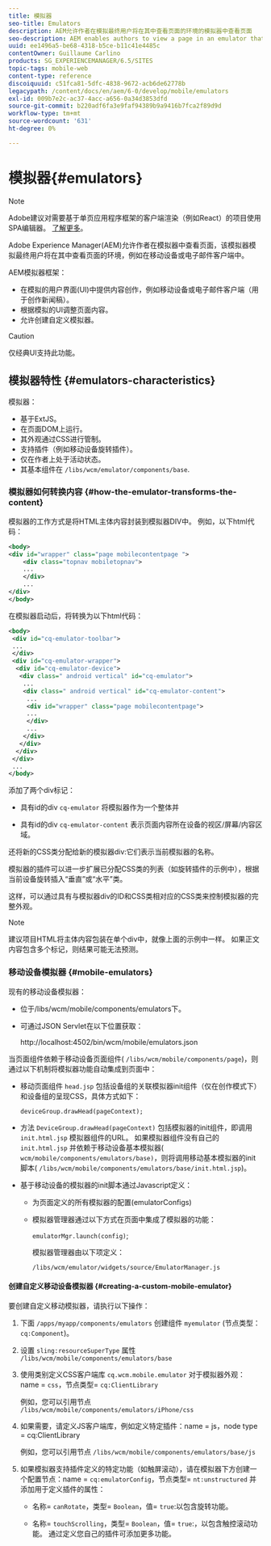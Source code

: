 ```yaml
---
title: 模拟器
seo-title: Emulators
description: AEM允许作者在模拟最终用户将在其中查看页面的环境的模拟器中查看页面
seo-description: AEM enables authors to view a page in an emulator that simulates the environment in which an end-user will view the page
uuid: ee1496a5-be68-4318-b5ce-b11c41e4485c
contentOwner: Guillaume Carlino
products: SG_EXPERIENCEMANAGER/6.5/SITES
topic-tags: mobile-web
content-type: reference
discoiquuid: c51fca81-5dfc-4838-9672-acb6de62778b
legacypath: /content/docs/en/aem/6-0/develop/mobile/emulators
exl-id: 009b7e2c-ac37-4acc-a656-0a34d3853dfd
source-git-commit: b220adf6fa3e9faf94389b9a9416b7fca2f89d9d
workflow-type: tm+mt
source-wordcount: '631'
ht-degree: 0%

---
```


# 模拟器{#emulators}

>[!NOTE]
>
>Adobe建议对需要基于单页应用程序框架的客户端渲染（例如React）的项目使用SPA编辑器。 [了解更多](/help/sites-developing/spa-overview.md)。

Adobe Experience Manager(AEM)允许作者在模拟器中查看页面，该模拟器模拟最终用户将在其中查看页面的环境，例如在移动设备或电子邮件客户端中。

AEM模拟器框架：

* 在模拟的用户界面(UI)中提供内容创作，例如移动设备或电子邮件客户端（用于创作新闻稿）。
* 根据模拟的UI调整页面内容。
* 允许创建自定义模拟器。

>[!CAUTION]
>
>仅经典UI支持此功能。

## 模拟器特性 {#emulators-characteristics}

模拟器：

* 基于ExtJS。
* 在页面DOM上运行。
* 其外观通过CSS进行管制。
* 支持插件（例如移动设备旋转插件）。
* 仅在作者上处于活动状态。
* 其基本组件在 `/libs/wcm/emulator/components/base`.

### 模拟器如何转换内容 {#how-the-emulator-transforms-the-content}

模拟器的工作方式是将HTML主体内容封装到模拟器DIV中。 例如，以下html代码：

```xml
<body>
<div id="wrapper" class="page mobilecontentpage ">
    <div class="topnav mobiletopnav">
    ...
    </div>
    ...
</div>
</body>
```

在模拟器启动后，将转换为以下html代码：

```xml
<body>
 <div id="cq-emulator-toolbar">
 ...
 </div>
 <div id="cq-emulator-wrapper">
  <div id="cq-emulator-device">
   <div class=" android vertical" id="cq-emulator">
    ...
    <div class=" android vertical" id="cq-emulator-content">
     ...
     <div id="wrapper" class="page mobilecontentpage">
     ...
     </div>
     ...
    </div>
   </div>
  </div>
 </div>
 ...
</body>
```

添加了两个div标记：

* 具有id的div `cq-emulator` 将模拟器作为一个整体并

* 具有id的div `cq-emulator-content` 表示页面内容所在设备的视区/屏幕/内容区域。

还将新的CSS类分配给新的模拟器div:它们表示当前模拟器的名称。

模拟器的插件可以进一步扩展已分配CSS类的列表（如旋转插件的示例中），根据当前设备旋转插入“垂直”或“水平”类。

这样，可以通过具有与模拟器div的ID和CSS类相对应的CSS类来控制模拟器的完整外观。

>[!NOTE]
>
>建议项目HTML将主体内容包装在单个div中，就像上面的示例中一样。 如果正文内容包含多个标记，则结果可能无法预测。

### 移动设备模拟器 {#mobile-emulators}

现有的移动设备模拟器：

* 位于/libs/wcm/mobile/components/emulators下。
* 可通过JSON Servlet在以下位置获取：

   http://localhost:4502/bin/wcm/mobile/emulators.json

当页面组件依赖于移动设备页面组件( `/libs/wcm/mobile/components/page`)，则通过以下机制将模拟器功能自动集成到页面中：

* 移动页面组件 `head.jsp` 包括设备组的关联模拟器init组件（仅在创作模式下）和设备组的呈现CSS，具体方式如下：

   `deviceGroup.drawHead(pageContext);`

* 方法 `DeviceGroup.drawHead(pageContext)` 包括模拟器的init组件，即调用 `init.html.jsp` 模拟器组件的URL。 如果模拟器组件没有自己的 `init.html.jsp` 并依赖于移动设备基本模拟器( `wcm/mobile/components/emulators/base)`，则将调用移动基本模拟器的init脚本( `/libs/wcm/mobile/components/emulators/base/init.html.jsp`)。

* 基于移动设备的模拟器的init脚本通过Javascript定义：

   * 为页面定义的所有模拟器的配置(emulatorConfigs)
   * 模拟器管理器通过以下方式在页面中集成了模拟器的功能：

      `emulatorMgr.launch(config)`;

      模拟器管理器由以下项定义：

      `/libs/wcm/emulator/widgets/source/EmulatorManager.js`

#### 创建自定义移动设备模拟器 {#creating-a-custom-mobile-emulator}

要创建自定义移动模拟器，请执行以下操作：

1. 下面 `/apps/myapp/components/emulators` 创建组件 `myemulator` (节点类型： `cq:Component`)。

1. 设置 `sling:resourceSuperType` 属性 `/libs/wcm/mobile/components/emulators/base`

1. 使用类别定义CSS客户端库 `cq.wcm.mobile.emulator` 对于模拟器外观：name = `css`，节点类型= `cq:ClientLibrary`

   例如，您可以引用节点 `/libs/wcm/mobile/components/emulators/iPhone/css`

1. 如果需要，请定义JS客户端库，例如定义特定插件：name = js，node type = cq:ClientLibrary

   例如，您可以引用节点 `/libs/wcm/mobile/components/emulators/base/js`

1. 如果模拟器支持插件定义的特定功能（如触屏滚动），请在模拟器下方创建一个配置节点：name = `cq:emulatorConfig`，节点类型= `nt:unstructured` 并添加用于定义插件的属性：

   * 名称= `canRotate`，类型= `Boolean`，值= `true`:以包含旋转功能。

   * 名称= `touchScrolling`，类型= `Boolean`，值= `true`:，以包含触控滚动功能。
   通过定义您自己的插件可添加更多功能。
